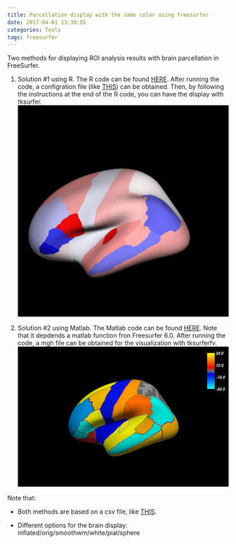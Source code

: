 ```yaml
---
title: Parcellation display with the same color using freesurfer
date: 2017-04-01 13:39:55
categories: Tools
tags: freesurfer
---
```

Two methods for displaying ROI analysis results with brain parcellation in FreeSurfer. 

1. Solution #1 using R. The R code can be found [HERE](https://github.com/Conxz/vis/blob/master/CreateFSLUT.r). After running the code, a configration file (like [THIS](https://github.com/Conxz/vis/blob/master/lh-Area-ColorLUT.txt)) can be obtained. Then, by following the instructions at the end of the R code, you can have the display with tksurfer. 
![surf vis 1](/images/post_images/vis_fig_r_lateral.png "vis1")

2. Solution #2 using Matlab. The Matlab code can be found [HERE](https://github.com/Conxz/vis/blob/master/vis_pre_fs.m). Note that it depdends a matlab function fron Freesurfer 6.0. After running the code, a mgh file can be obtained for the visualization with tksurferfv. 
![surf vis 2](/images/post_images/vis_fig_m.png "vis2")



Note that:
- Both methods are based on a csv file, like [THIS](https://github.com/Conxz/vis/blob/master/vis_example.csv). 

- Different options for the brain display: inflated/orig/smoothwm/white/pial/sphere